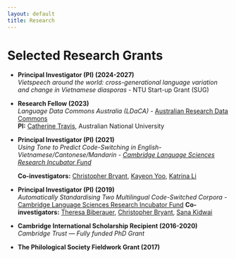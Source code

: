```yaml
---
layout: default
title: Research
---
```


# Selected Research Grants

- **Principal Investigator (PI) (2024-2027)**  
_Vietspeech around the world: cross-generational language variation and change in Vietnamese diasporas_ - NTU Start-up Grant (SUG)

- **Research Fellow (2023)**  
  _Language Data Commons Australia (LDaCA)_ - [Australian Research Data Commons](https://ardc.edu.au/project/language-data-commons-of-australia/)  
  **PI:** [Catherine Travis](https://researchportalplus.anu.edu.au/en/persons/catherine-travis), Australian National University

- **Principal Investigator (PI) (2021)**  
  _Using Tone to Predict Code-Switching in English-Vietnamese/Cantonese/Mandarin_ - _[Cambridge Language Sciences Research Incubator Fund](https://www.languagesciences.cam.ac.uk/incubator)_

  **Co-investigators:** [Christopher Bryant](https://chrisjbryant.github.io/), [Kayeon Yoo](https://www.phonetics.mmll.cam.ac.uk/staff/kayeon-yoo), [Katrina Li](https://www.phonetics.mmll.cam.ac.uk/staff/kechunkatrina-li)  
  
- **Principal Investigator (PI) (2019)**  
  _Automatically Standardising Two Multilingual Code-Switched Corpora_ - [Cambridge Language Sciences Research Incubator Fund](https://www.languagesciences.cam.ac.uk/incubator) 
  **Co-investigators:** [Theresa Biberauer](https://www.mmll.cam.ac.uk/dr-theresa-biberauer), [Christopher Bryant](https://chrisjbryant.github.io/), [Sana Kidwai](https://sanakidwai.github.io/)  
 
- **Cambridge International Scholarship Recipient (2016-2020)**  
  _Cambridge Trust — Fully funded PhD Grant_

- **The Philological Society Fieldwork Grant (2017)**
